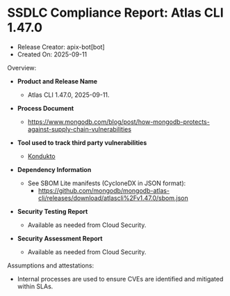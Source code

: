 SSDLC Compliance Report: Atlas CLI 1.47.0
=================================================================

- Release Creator: apix-bot[bot]
- Created On:       2025-09-11

Overview:

- **Product and Release Name**
    - Atlas CLI 1.47.0, 2025-09-11.

- **Process Document**
  - https://www.mongodb.com/blog/post/how-mongodb-protects-against-supply-chain-vulnerabilities

- **Tool used to track third party vulnerabilities**
  - [Kondukto](https://arcticglow.kondukto.io/)

- **Dependency Information**
  - See SBOM Lite manifests (CycloneDX in JSON format):
      - https://github.com/mongodb/mongodb-atlas-cli/releases/download/atlascli%2Fv1.47.0/sbom.json

- **Security Testing Report**
  - Available as needed from Cloud Security.

- **Security Assessment Report**
  - Available as needed from Cloud Security.

Assumptions and attestations:

- Internal processes are used to ensure CVEs are identified and mitigated within SLAs.
